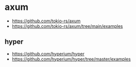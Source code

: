 # axum

- https://github.com/tokio-rs/axum
- https://github.com/tokio-rs/axum/tree/main/examples

## hyper

- https://github.com/hyperium/hyper
- https://github.com/hyperium/hyper/tree/master/examples
